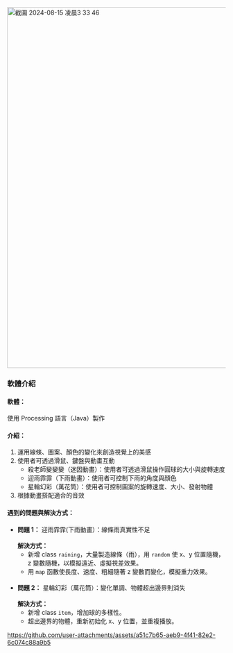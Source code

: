<img width="832" alt="截圖 2024-08-15 凌晨3 33 46" src="https://github.com/user-attachments/assets/575e0349-e94d-497a-a038-e7c211107a36">


<h3>軟體介紹</h3>

<h4>軟體：</h4> <p>使用 Processing 語言（Java）製作</p>

<h4>介紹：</h4>
<ol>
  <li>運用線條、圖案、顏色的變化來創造視覺上的美感</li>
  <li>使用者可透過滑鼠、鍵盤與動畫互動
    <ul>
      <li>殺老師變變變（迷因動畫）：使用者可透過滑鼠操作圓球的大小與旋轉速度</li>
      <li>迎雨霏霏（下雨動畫）：使用者可控制下雨的角度與顏色</li>
      <li>星輪幻彩（萬花筒）：使用者可控制圖案的旋轉速度、大小、發射物體</li>
    </ul>
  </li>
  <li>根據動畫搭配適合的音效</li>
</ol>

<h4>遇到的問題與解決方式：</h4>

<ul>
  <li>
    <strong>問題 1：</strong> 迎雨霏霏(下雨動畫）：線條雨真實性不足
    <br><br>
    <strong>解決方式：</strong>
    <ul>
      <li>新增 class <code>raining</code>，大量製造線條（雨），用 <code>random</code> 使 x、y 位置隨機，z 變數隨機，以模擬遠近、虛擬視差效果。</li>
      <li>用 <code>map</code> 函數使長度、速度、粗細隨著 z 變數而變化，模擬重力效果。</li>
    </ul>
  </li>
  
  <br>
  
  <li>
    <strong>問題 2：</strong> 星輪幻彩（萬花筒）：變化單調、物體超出邊界則消失
    <br><br>
    <strong>解決方式：</strong>
    <ul>
      <li>新增 class <code>item</code>，增加球的多樣性。</li>
      <li>超出邊界的物體，重新初始化 x、y 位置，並重複播放。</li>
    </ul>
  </li>
</ul>

https://github.com/user-attachments/assets/a51c7b65-aeb9-4f41-82e2-6c074c88a9b5
